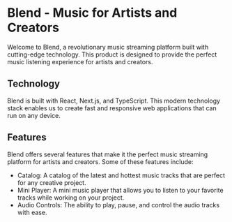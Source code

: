 # Blend - Music for Artists and Creators

Welcome to Blend, a revolutionary music streaming platform built with cutting-edge technology. This product is designed to provide the perfect music listening experience for artists and creators.

## Technology

Blend is built with React, Next.js, and TypeScript. This modern technology stack enables us to create fast and responsive web applications that can run on any device.

## Features

Blend offers several features that make it the perfect music streaming platform for artists and creators. Some of these features include:

- Catalog: A catalog of the latest and hottest music tracks that are perfect for any creative project.
- Mini Player: A mini music player that allows you to listen to your favorite tracks while working on your project.
- Audio Controls: The ability to play, pause, and control the audio tracks with ease.
